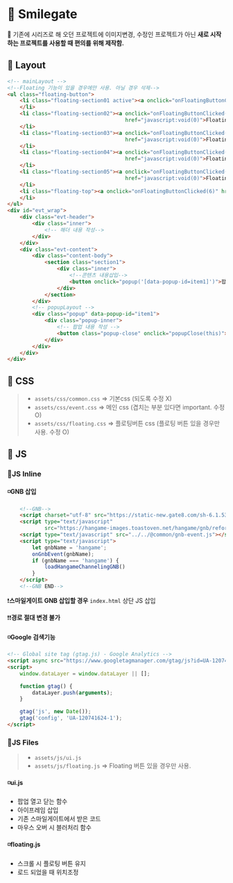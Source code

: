 

# 🔷 Smilegate

🔹 기존에 시리즈로 해 오던 프로젝트에 이미지변경, 수정인 프로젝트가 아닌 **새로 시작하는 프로젝트를 사용할 때 편의를 위해 제작함.**

## 🔹 Layout

```html
<!-- mainLayout -->
<!--Floating 기능이 있을 경우에만 사용. 아닐 경우 삭제-->
<ul class="floating-button">
    <li class="floating-section01 active"><a onclick="onFloatingButtonClicked(1)" href="javascript:void(0)">Floating1</a>
    </li>
    <li class="floating-section02"><a onclick="onFloatingButtonClicked(2)"
                                      href="javascript:void(0)">Floating2</a>
    </li>
    <li class="floating-section03"><a onclick="onFloatingButtonClicked(3)"
                                      href="javascript:void(0)">Floating3</a>
    </li>
    <li class="floating-section04"><a onclick="onFloatingButtonClicked(4)"
                                      href="javascript:void(0)">Floating4</a>
    </li>
    <li class="floating-section05"><a onclick="onFloatingButtonClicked(5)"
                                      href="javascript:void(0)">Floating5</a>
    </li>
    <li class="floating-top"><a onclick="onFloatingButtonClicked(6)" href="javascript:void(0)">Floating6</a>
    </li>
</ul>
<div id="evt_wrap">
    <div class="evt-header">
        <div class="inner">
            <!-- 해더 내용 작성-->
        </div>
    </div>
    <div class="evt-content">
        <div class="content-body">
            <section class="section1">
                <div class="inner">
                    <!--콘텐츠 내용삽입-->
                    <button onclick="popup('[data-popup-id=item1]')">팝업열기</button>
                </div>
            </section>
        </div>
        <!-- popupLayout -->
        <div class="popup" data-popup-id="item1">
            <div class="popup-inner">
                <!-- 팝업 내용 작성 -->
                <button class="popup-close" onclick="popupClose(this)">X</button>
            </div>
        </div>
    </div>
</div>
```

## 🔹 CSS

> - `assets/css/common.css` => 기본css (되도록 수정 X)
> - `assets/css/event.css` => 메인 css (겹치는 부분 있다면 important. 수정 O)
> - `assets/css/floating.css` => 플로팅버튼 css (플로팅 버튼 있을 경우만 사용. 수정 O)


## 🔹 JS

### 🔸JS Inline

#### ◽GNB 삽입
```html
    <!--GNB-->
    <script charset="utf-8" src="https://static-new.gate8.com/sh-6.1.53/cp-header.js"></script>
    <script type="text/javascript"
            src="https://hangame-images.toastoven.net/hangame/gnb/reform/js/hangame_gnb.js"></script>
    <script type="text/javascript" src="../../@common/gnb-event.js"></script>
    <script type="text/javascript">
        let gnbName = 'hangame';
        onGnbEvent(gnbName);
        if (gnbName === 'hangame') {
            loadHangameChannelingGNB()
        }
    </script>
    <!--GNB END-->
```
❗**스마일게이트 GNB 삽입할 경우** `index.html` 상단 JS 삽입 <br /> 

❗❗**경로 절대 변경 불가**

#### ◽Google 검색기능
```html
<!-- Global site tag (gtag.js) - Google Analytics -->
<script async src="https://www.googletagmanager.com/gtag/js?id=UA-120741624-1"></script>
<script>
    window.dataLayer = window.dataLayer || [];

    function gtag() {
        dataLayer.push(arguments);
    }

    gtag('js', new Date());
    gtag('config', 'UA-120741624-1');
</script>
```

### 🔸JS Files
> * `assets/js/ui.js` 
> * `assets/js/floating.js` => Floating 버튼 있을 경우만 사용.


#### ◽ui.js

- 팝업 열고 닫는 함수
- 아이프레임 삽입
- 기존 스마일게이트에서 받은 코드
- 마우스 오버 시 블러처리 함수

#### ◽floating.js

- 스크롤 시 플로팅 버튼 유지
- 로드 되었을 때 위치조정

